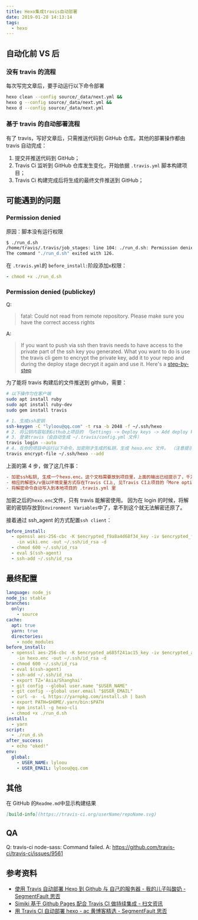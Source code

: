 ```yaml
---
title: Hexo集成travis自动部署
date: 2019-01-28 14:13:14
tags:
  - hexo
---
```


## 自动化前 VS 后

### 没有 travis 的流程

每次写完文章后，要手动运行以下命令部署

```sh
hexo clean --config source/_data/next.yml &&
hexo g --config source/_data/next.yml &&
hexo d --config source/_data/next.yml
```

### 基于 travis 的自动部署流程

有了 travis，写好文章后，只需推送代码到 GitHub 仓库。其他的部署操作都由 travis 自动完成：

1. 提交并推送代码到 GitHub；
2. Travis Ci 监听到 GitHub 仓库发生变化，开始依据 `.travis.yml` 脚本构建项目；
3. Travis Ci 构建完成后将生成的最终文件推送到 GitHub；

## 可能遇到的问题

### Permission denied

原因：脚本没有运行权限

```sh
$ ./run_d.sh
/home/travis/.travis/job_stages: line 104: ./run_d.sh: Permission denied
The command "./run_d.sh" exited with 126.
```

在 `.travis.yml`的 `before_install:`阶段添加`x`权限：

```yml
- chmod +x ./run_d.sh
```

### Permission denied (publickey)

Q:

> fatal: Could not read from remote repository.
> Please make sure you have the correct access rights

A:

> If you want to push via ssh then travis needs to have access to the private part of the ssh key you generated. What you want to do is use the travis cli gem to encrypt the private key, add it to your repo and during the deploy stage decrypt it again and use it. Here's a [step-by-step](https://github.com/lyloou/learn-travis/blob/master/encrypted-ssh-keys-deployment.md)

为了能将 travis 构建后的文件推送到 github，需要：

```sh
# 以下操作匀在客户端
sudo apt install ruby
sudo apt install ruby​​-dev
sudo gem install tr​​avis

# 1. 生成ssh密钥
ssh-keygen -C "lyloou@qq.com" -t rsa -b 2048 -f ~/.ssh/hexo
# 2. 将公钥内容贴到Github上项目的 「Settings -> Deploy keys -> Add deploy key」
# 3. 登录travis（会自动生成 ~/.travis/config.yml 文件）
travis login --auto
# 4. 在你的项目中运行以下命令，加密刚才生成的私钥，生成 hexo.enc 文件。 （注意提示内容，不要把密钥给提交到仓库了）
travis encrypt-file ~/.ssh/hexo --add
```

上面的第 4 步，做了这几件事：

```ini
- 加密ssh私钥, 生成一个hexo.enc。这个文档需要放到项目里，上面的输出已经提示了，千万别把原始的私钥放进去了~~
- 相应的解密k/v值以环境变量方式存在Travis CI上, 见Travis CI上项目的「More options -> Settings -> Environment Variables」
- 将解密命令自动写入到本地项目的 .travis.yml 里
```

加密之后的`hexo.enc`文件，只有 travis 能解密使用。
因为在 login 的时候，将解密的密钥存放到`Environment Variables`中了，拿不到这个就无法解密还原了。

接着通过 ssh_agent 的方式配置`ssh client`：

```yml
before_install:
  - openssl aes-256-cbc -K $encrypted_f9a8a4d68f34_key -iv $encrypted_f9a8a4d68f34_iv
    -in wiki.enc -out ~/.ssh/id_rsa -d
  - chmod 600 ~/.ssh/id_rsa
  - eval $(ssh-agent)
  - ssh-add ~/.ssh/id_rsa
```

## 最终配置

```yml
language: node_js
node_js: stable
branches:
  only:
    - source
cache:
  apt: true
  yarn: true
  directories:
    - node_modules
before_install:
  - openssl aes-256-cbc -K $encrypted_a685f241ac15_key -iv $encrypted_a685f241ac15_iv
    -in hexo.enc -out ~/.ssh/id_rsa -d
  - chmod 600 ~/.ssh/id_rsa
  - eval $(ssh-agent)
  - ssh-add ~/.ssh/id_rsa
  - export TZ='Asia/Shanghai'
  - git config --global user.name "$USER_NAME"
  - git config --global user.email "$USER_EMAIL"
  - curl -o- -L https://yarnpkg.com/install.sh | bash
  - export PATH=$HOME/.yarn/bin:$PATH
  - npm install -g hexo-cli
  - chmod +x ./run_d.sh
install:
  - yarn
script:
  - ./run_d.sh
after_success:
  - echo "oked!"
env:
  global:
    - USER_NAME: lyloou
    - USER_EMAIL: lyloou@qq.com
```

## 其他

在 GitHub 的`Readme.md`中显示构建结果

```md
[build-info](https://travis-ci.org/userName/repoName.svg)
```

## QA

Q: travis-ci node-sass: Command failed.
A: https://github.com/travis-ci/travis-ci/issues/9561

## 参考资料

- [使用 Travis 自动部署 Hexo 到 Github 与 自己的服务器 - 我的儿子叫酸奶 - SegmentFault 思否](https://segmentfault.com/a/1190000009054888)
- [Simiki 基于 Github Pages 配合 Travis CI 做持续集成 - 扫文资讯](https://hk.saowen.com/a/8edd77efe1c7f306f67e7c71e764ad76184d9ff3675d6dcfc9913d913be24cbd)
- [用 Travis CI 自动部署 hexo - ac 黄博客精选 - SegmentFault 思否](https://segmentfault.com/a/1190000004667156)
